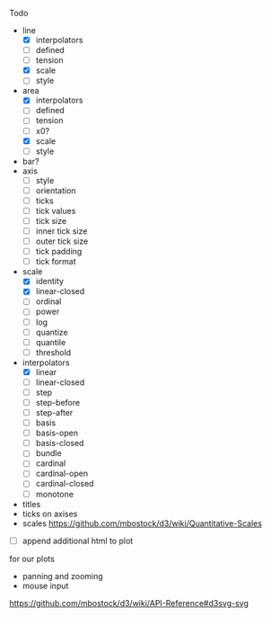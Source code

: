 Todo
- line
  - [x] interpolators
  - [ ] defined
  - [ ] tension
  - [x] scale
  - [ ] style
- area  
  - [x] interpolators
  - [ ] defined
  - [ ] tension
  - [ ] x0?
  - [x] scale
  - [ ] style
- bar?
- axis
  - [ ] style
  - [ ] orientation
  - [ ] ticks
  - [ ] tick values
  - [ ] tick size
  - [ ] inner tick size
  - [ ] outer tick size
  - [ ] tick padding  
  - [ ] tick format  
- scale
  - [x] identity
  - [x] linear-closed
  - [ ] ordinal
  - [ ] power
  - [ ] log
  - [ ] quantize
  - [ ] quantile
  - [ ] threshold
- interpolators
  - [x] linear
  - [ ] linear-closed
  - [ ] step
  - [ ] step-before
  - [ ] step-after
  - [ ] basis
  - [ ] basis-open
  - [ ] basis-closed
  - [ ] bundle
  - [ ] cardinal
  - [ ] cardinal-open
  - [ ] cardinal-closed
  - [ ] monotone

- titles
- ticks on axises
- scales https://github.com/mbostock/d3/wiki/Quantitative-Scales
- [ ] append additional html to plot

for our plots
- panning and zooming
- mouse input


https://github.com/mbostock/d3/wiki/API-Reference#d3svg-svg

